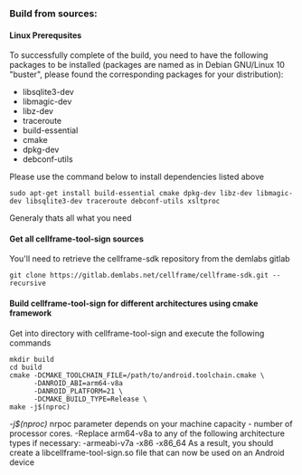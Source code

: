 ### Build from sources:

#### Linux Prerequsites 

To successfully complete of the build, you need to have the following packages to be installed 
(packages are named as in Debian GNU/Linux 10 "buster", please found the corresponding packages for your distribution):

* libsqlite3-dev
* libmagic-dev
* libz-dev
* traceroute
* build-essential
* cmake
* dpkg-dev
* debconf-utils

Please use the command below to install dependencies listed above
```
sudo apt-get install build-essential cmake dpkg-dev libz-dev libmagic-dev libsqlite3-dev traceroute debconf-utils xsltproc
```

Generaly thats all what you need


#### Get all cellframe-tool-sign sources

You'll need to retrieve the cellframe-sdk repository from the demlabs gitlab
  ```
  git clone https://gitlab.demlabs.net/cellframe/cellframe-sdk.git --recursive
  ```

#### Build cellframe-tool-sign for different architectures using cmake framework
Get into directory with cellframe-tool-sign and execute the following commands
  ```
  mkdir build
  cd build
  cmake -DCMAKE_TOOLCHAIN_FILE=/path/to/android.toolchain.cmake \
        -DANROID_ABI=arm64-v8a
        -DANROID_PLATFORM=21 \
        -DCMAKE_BUILD_TYPE=Release \
  make -j$(nproc)
  ```
*-j$(nproc)* nrpoc parameter depends on your machine capacity - number of processor cores.
-Replace arm64-v8a to any of the following architecture types if necessary:
-armeabi-v7a
-x86
-x86_64
As a result, you should create a libcellframe-tool-sign.so file that can now be used on an Android device